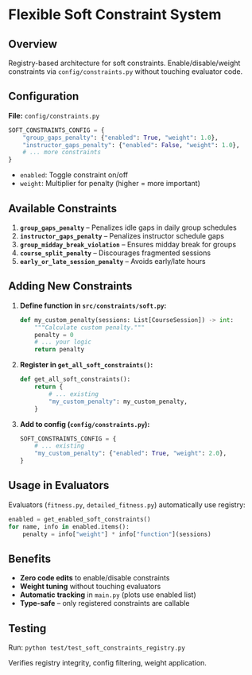 # Flexible Soft Constraint System

## Overview

Registry-based architecture for soft constraints. Enable/disable/weight constraints via `config/constraints.py` without touching evaluator code.

## Configuration

**File:** `config/constraints.py`

```python
SOFT_CONSTRAINTS_CONFIG = {
    "group_gaps_penalty": {"enabled": True, "weight": 1.0},
    "instructor_gaps_penalty": {"enabled": False, "weight": 1.0},
    # ... more constraints
}
```

- `enabled`: Toggle constraint on/off
- `weight`: Multiplier for penalty (higher = more important)

## Available Constraints

1. **`group_gaps_penalty`** – Penalizes idle gaps in daily group schedules
2. **`instructor_gaps_penalty`** – Penalizes instructor schedule gaps
3. **`group_midday_break_violation`** – Ensures midday break for groups
4. **`course_split_penalty`** – Discourages fragmented sessions
5. **`early_or_late_session_penalty`** – Avoids early/late hours

## Adding New Constraints

1. **Define function in `src/constraints/soft.py`:**
   ```python
   def my_custom_penalty(sessions: List[CourseSession]) -> int:
       """Calculate custom penalty."""
       penalty = 0
       # ... your logic
       return penalty
   ```

2. **Register in `get_all_soft_constraints()`:**
   ```python
   def get_all_soft_constraints():
       return {
           # ... existing
           "my_custom_penalty": my_custom_penalty,
       }
   ```

3. **Add to config (`config/constraints.py`):**
   ```python
   SOFT_CONSTRAINTS_CONFIG = {
       # ... existing
       "my_custom_penalty": {"enabled": True, "weight": 2.0},
   }
   ```

## Usage in Evaluators

Evaluators (`fitness.py`, `detailed_fitness.py`) automatically use registry:

```python
enabled = get_enabled_soft_constraints()
for name, info in enabled.items():
    penalty = info["weight"] * info["function"](sessions)
```

## Benefits

- **Zero code edits** to enable/disable constraints
- **Weight tuning** without touching evaluators
- **Automatic tracking** in `main.py` (plots use enabled list)
- **Type-safe** – only registered constraints are callable

## Testing

Run: `python test/test_soft_constraints_registry.py`

Verifies registry integrity, config filtering, weight application.
